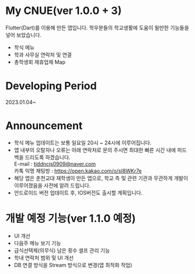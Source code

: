 # My CNUE(ver 1.0.0 + 3)
Flutter(Dart)를 이용해 만든 앱입니다.
학우분들의 학교생활에 도움이 될만한 기능들을 넣어 보았습니다.
- 학식 메뉴
- 학과 사무실 연락처 및 연결
- 총학생회 제휴업체 Map

# Developing Period 
2023.01.04~ 

# Announcement
- 학식 메뉴 업데이트는 보통 일요일 20시 ~ 24시에 이루어집니다.
- 앱 내부의 오탈자나 오류는 아래 연락처로 문의 주시면 최대한 빠른 시간 내에 피드백을 드리도록 하겠습니다.<br/>
  E-mail : tjddncjs0909@naver.com<br/>
  카톡 익명 채팅방 : https://open.kakao.com/o/sI8WKr7e
- 해당 앱은 춘천교대 재학생이 만든 앱으로, 학교 측 및 관련 기관과 무관하게 개발이 이루어졌음을 사전에 알려 드립니다.
- 안드로이드 버전 업데이트 후, IOS버전도 출시할 계획입니다.

# 개발 예정 기능(ver 1.1.0 예정)
- UI 개선
- 다음주 메뉴 보기 기능
- 급식선택제(의무식) 남은 횟수 셀프 관리 기능
- 학내 연락처 범위 및 UI 개선
- DB 연결 방식을 Stream 방식으로 변경(앱 최적화 작업)
